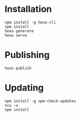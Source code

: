 # Installation

```
npm install -g hexo-cli
npm install
hexo generate
hexo serve
```

# Publishing

```
hexo publish
```

# Updating

```
npm install -g npm-check-updates
ncu -u
npm install
```
